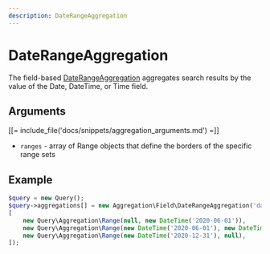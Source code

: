 ```yaml
---
description: DateRangeAggregation
---
```


# DateRangeAggregation

The field-based [DateRangeAggregation](../../api/php_api/php_api_reference/classes/Ibexa-Contracts-Core-Repository-Values-Content-Query-Aggregation-Field-DateRangeAggregation.html) aggregates search results by the value of the Date, DateTime, or Time field.

## Arguments

[[= include_file('docs/snippets/aggregation_arguments.md') =]]
- `ranges` - array of Range objects that define the borders of the specific range sets

## Example

``` php
$query = new Query();
$query->aggregations[] = new Aggregation\Field\DateRangeAggregation('date', 'event', 'event_date',
[
    new Query\Aggregation\Range(null, new DateTime('2020-06-01')),
    new Query\Aggregation\Range(new DateTime('2020-06-01'), new DateTime('2020-12-31')),
    new Query\Aggregation\Range(new DateTime('2020-12-31'), null),
]);
```
